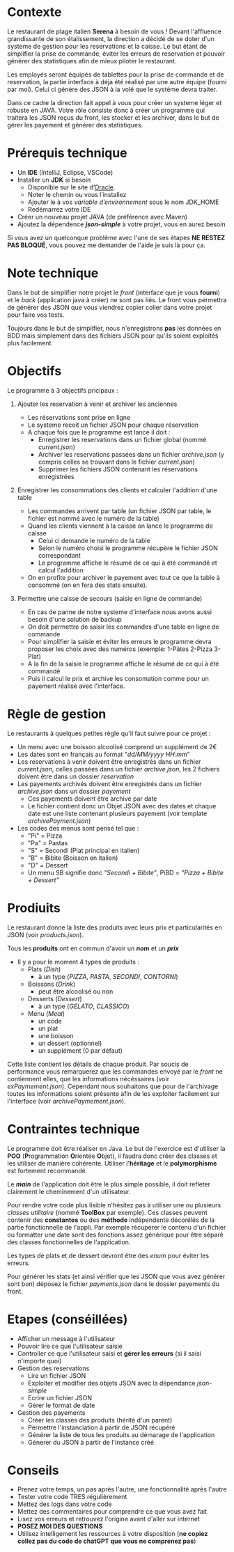# Contexte

Le restaurant de plage italien **Serena** à besoin de vous ! Devant l'affluence grandissante de son étalissement, la direction a décidé de se doter d'un systeme de gestion pour les reservations et la caisse. Le but étant de simplifier la prise de commande, éviter les erreurs de reservation et pouvoir générer des statistiques afin de mieux piloter le restaurant.

Les employés seront équipés de tablettes pour la prise de commande et de reservation, la partie interface à déja été réalisé par une autre équipe (fourni par moi). Celui ci génère des JSON à la volé que le système devra traiter.

Dans ce cadre la direction fait appel à vous pour créer un systeme léger et robuste en JAVA. Votre rôle consiste donc à créer un programme qui traitera les JSON reçus du front, les stocker et les archiver, dans le but de gérer les payement et générer des statistiques.

# Prérequis technique
- Un **IDE** (IntelliJ, Eclipse, VSCode)
- Installer un **JDK** si besoin
  - Disponible sur le site d’[Oracle](https://www.oracle.com/fr/java/technologies/downloads/#jdk22-windows).
  - Noter le chemin ou vous l’installez
  - Ajouter le à vos *variable d’environnement* sous le nom JDK_HOME
  - Redémarrez votre IDE
- Créer un nouveau projet JAVA (de préférence avec Maven)
- Ajoutez la dépendence ***json-simple*** à votre projet, vous en aurez besoin

Si vous avez un quelconque problème avec l'une de ses étapes **NE RESTEZ PAS BLOQUÉ**, vous pouvez me demander de l'aide je suis là pour ça.

# Note technique
Dans le but de simplifier notre projet le *front* (interface que je vous **fourni**) et le *back* (application java à créer) ne sont pas liés. Le front vous permettra de générer des JSON que vous viendrez copier coller dans votre projet pour faire vos tests.

Toujours dans le but de simplifier, nous n'enregistrons **pas** les données en BDD mais simplement dans des fichiers JSON pour qu'ils soient exploités plus facilement.

# Objectifs
Le programme à 3 objectifs pricipaux :
1) Ajouter les reservation à venir et archiver les anciennes
   - Les réservations sont prise en ligne
   - Le systeme recoit un fichier JSON pour chaque réservation
   - A chaque fois que le programme est lancé il doit :
     - Enregistrer les reservations dans un fichier global (nommé *current.json*)
     - Archiver les reservations passées dans un fichier *archive.json* (y compris celles se trouvant dans le fichier *current.json*)
     - Supprimer les fichiers JSON contenant les réservations enregistrées

2) Enregistrer les consommations des clients et calculer l'addition d'une table
   - Les commandes arrivent par table (un fichier JSON par table, le fichier est nommé avec le numéro de la table) 
   - Quand les clients viennent à la caisse on lance le programme de caisse
     - Celui ci demande le numéro de la table
     - Selon le numéro choisi le programme récupère le fichier JSON correspondant 
     - Le programme affiche le résumé de ce qui à été commandé et calcul l'addition
   - On en profite pour archiver le payement avec tout ce que la table à consommé (on en fera des stats ensuite).

3) Permettre une caisse de secours (saisie en ligne de commande)
   - En cas de panne de notre systeme d'interface nous avons aussi besoin d'une solution de backup
   - On doit permettre de saisir les commandes d'une table en ligne de commande
   - Pour simplifier la saisie et éviter les erreurs le programme devra proposer les choix avec des numéros (exemple: 1-Pâtes 2-Pizza 3-Plat)
   - A la fin de la saisie le programme affiche le résumé de ce qui à été commandé
   - Puis il calcul le prix et archive les consomation comme pour un payement réalisé avec l'interface.


# Règle de gestion
Le restaurants à quelques petites règle qu'il faut suivre pour ce projet :
- Un menu avec une boisson alcoolisé comprend un supplément de 2€
- Les dates sont en français au format "*dd/MM/yyyy HH:mm*"
- Les reservations à venir doivent être enregistrés dans un fichier *current.json*, celles passées dans un fichier *archive.json*, les 2 fichiers doivent être dans un dossier *reservation*
- Les payements archivés doivent être enregistrés dans un fichier *archive.json* dans un dossier *payement*
  - Ces payements doivent être archivé par date
  - Le fichier contient donc un Objet JSON avec des dates et chaque date est une liste contenant plusieurs payement (voir template *archivePayment.json*)
- Les codes des menus sont pensé tel que :
  - "Pi" = Pizza
  - "Pa" = Pastas
  - "S" = Secondi (Plat principal en italien)
  - "B" = Bibite (Boisson en italien)
  - "D" = Dessert
  - Un menu SB signifie donc *"Secondi + Bibite"*, PiBD = *"Pizza + Bibite + Dessert"*
  

# Prodiuits
Le restaurant donne la liste des produits avec leurs prix et particularités en JSON (voir *products.json*). 

Tous les **produits** ont en commun d'avoir un ***nom*** et un ***prix***

- Il y a pour le moment 4 types de produits :
  - Plats (*Dish*)
    - à un type (*PIZZA*, *PASTA*, *SECONDI*, *CONTORNI*)
  - Boissons (*Drink*)
    - peut être alcoolisé ou non
  - Desserts (*Dessert*)
    - à un type (*GELATO*, *CLASSICO*)
  - Menu (*Meal*)
    - un code
    - un plat
    - une boisson
    - un dessert (optionnel)
    - un supplément (0 par défaut)

Cette liste contient les détails de chaque produit. Par soucis de performance vous remarquerez que les commandes envoyé par le *front* ne contiennent elles, que les informations nécéssaires (voir *exPaymement.json*). Cependant nous souhaitons que pour de l'archivage toutes les informations soient présente afin de les exploiter facilement sur l'interface (voir *archivePaymement.json*).

# Contraintes technique
Le programme doit être réaliser en Java. Le but de l'exercice est d'utiliser la **POO** (**P**rogrammation **O**rientée **O**bjet), il faudra donc créer des classes et les utiliser de manière cohérente. Utiliser l'**héritage** et le **polymorphisme** est fortement recommandé.

Le ***main*** de l'application doit être le plus simple possible, il doit refleter clairement le cheminement d'un utilisateur. 

Pour rendre votre code plus lisible n'hésitez pas à utiliser une ou plusieurs *classes utilitaire* (nommé **ToolBox** par exemple). Ces classes peuvent contenir des **constantes** ou des **méthode** indépendente décorélés de la partie fonctionnelle de l'appli. Par exemple récupérer le contenu d'un fichier ou formatter une date sont des fonctions assez générique pour être séparé des classes fonctionnelles de l'application.

Les types de plats et de dessert devront être des *enum* pour éviter les erreurs.

Pour générer les stats (et ainsi vérifier que les JSON que vous avez générer sont bon) déposez le fichier *payments.json* dans le dossier payements du front.

# Etapes (conséillées)
- Afficher un message à l'utilisateur
- Pouvoir lire ce que l'utilisateur saisie
- Controller ce que l'utilisateur saisi et **gérer les erreurs** (si il saisi n'importe quoi)
- Gestion des reservations
  - Lire un fichier JSON
  - Exploiter et modifier des objets JSON avec la dépendance *json-simple*
  - Ecrire un fichier JSON
  - Gérer le format de date
- Gestion des payements
  - Créer les classes des produits (hérité d'un parent)
  - Permettre l'instanciation à partir de JSON récupéré
  - Générer la liste de tous les produits au démarage de l'application
  - Génerer du JSON à partir de l'instance créé

# Conseils
- Prenez votre temps, un pas après l'autre, une fonctionnalité après l'autre
- Tester votre code TRES régulièrement
- Mettez des logs dans votre code
- Mettez des commentaires pour comprendre ce que vous avez fait
- Lisez vos erreurs et retrouvez l'origine avant d'aller sur internet
- **POSEZ MOI DES QUESTIONS**
- Utilisez intelligement les ressources à votre disposition (**ne copiez collez pas du code de chatGPT que vous ne comprenez pas**)
